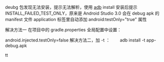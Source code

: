 deubg 包发现无法安装，提示无法解析，使用 [adb](https://so.csdn.net/so/search?q=adb&spm=1001.2101.3001.7020) install 安装后提示 INSTALL_FAILED_TEST_ONLY，原来是 Android Studio 3.0 会在 debug apk 的 manifest 文件 application 标签里自动添加 android:testOnly="true" 属性

解决方法一
在项目中的 gradle.properties 全局配置中设置：

android.injected.testOnly=false
解决方法二，加 -t ：　　
adb install -t app-debug.apk

tt
